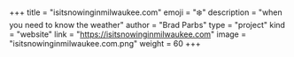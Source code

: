 +++
title = "isitsnowinginmilwaukee.com"
emoji = "❄️"
description = "when you need to know the weather"
author = "Brad Parbs"
type = "project"
kind = "website"
link = "https://isitsnowinginmilwaukee.com"
image = "isitsnowinginmilwaukee.com.png"
weight = 60
+++
